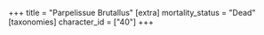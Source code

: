 +++
title = "Parpelissue Brutallus"
[extra]
mortality_status = "Dead"
[taxonomies]
character_id = ["40"]
+++


